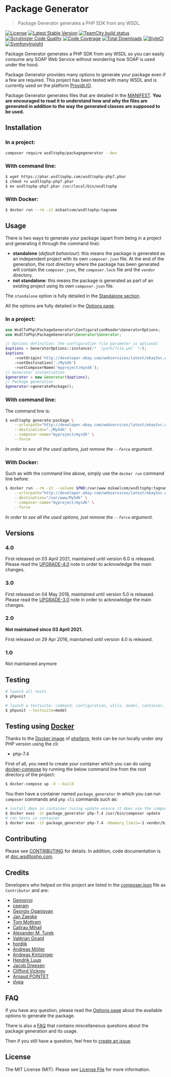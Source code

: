 # Package Generator

> Package Generator generates a PHP SDK from any WSDL.

[![License](https://poser.pugx.org/wsdltophp/packagegenerator/license)](https://packagist.org/packages/wsdltophp/packagegenerator)
[![Latest Stable Version](https://poser.pugx.org/wsdltophp/packagegenerator/version.png)](https://packagist.org/packages/wsdltophp/packagegenerator)
[![TeamCity build status](https://teamcity.mikael-delsol.fr/app/rest/builds/buildType:id:PackageGenerator_Build/statusIcon.svg)](https://github.com/WsdlToPhp/PackageGenerator)
[![Scrutinizer Code Quality](https://scrutinizer-ci.com/g/WsdlToPhp/PackageGenerator/badges/quality-score.png)](https://scrutinizer-ci.com/g/WsdlToPhp/PackageGenerator/)
[![Code Coverage](https://scrutinizer-ci.com/g/WsdlToPhp/PackageGenerator/badges/coverage.png)](https://scrutinizer-ci.com/g/WsdlToPhp/PackageGenerator/)
[![Total Downloads](https://poser.pugx.org/wsdltophp/packagegenerator/downloads)](https://packagist.org/packages/wsdltophp/packagegenerator)
[![StyleCI](https://styleci.io/repos/35660532/shield)](https://styleci.io/repos/35660532)
[![SymfonyInsight](https://insight.symfony.com/projects/73ec7ea6-a771-487a-8ebe-71f6b2e8fd4a/mini.svg)](https://insight.symfony.com/projects/73ec7ea6-a771-487a-8ebe-71f6b2e8fd4a)

Package Generator generates a PHP SDK from any WSDL so you can easily consume any SOAP Web Service without wondering how SOAP is used under the hood.

Package Generator provides many options to generate your package even if a few are required. This project has been tested with many WSDL and is currently used on the platform [Providr.IO](https://providr.io).

Package Generator generates files that are detailed in the [MANIFEST](/MANIFEST.md). **You are encouraged to read it to understand how and why the files are generated in addition to the way the generated classes are supposed to be used.**

## Installation

### In a project:

```bash
composer require wsdltophp/packagegenerator --dev
```

### With command line:

```bash
$ wget https://phar.wsdltophp.com/wsdltophp-php7.phar
$ chmod +x wsdltophp-php7.phar
$ mv wsdltophp-php7.phar /usr/local/bin/wsdltophp
```

### With Docker:

```bash
$ docker run --rm -it mikaelcom/wsdltophp:tagname
```

## Usage

There is two ways to generate your package (apart from being in a project and generating it through the command line):

- **standalone** (*default behaviour*): this means the package is generated as an independent project with its own `composer.json` file. At the end of the generation, the root directory where the package has been generated will contain the `composer.json`, the `composer.lock` file and the `vendor` directory.
- **not standalone**: this means the package is generated as part of an existing project using its own `composer.json` file.

The `standalone` option is fully detailed in the [Standalone section](https://github.com/WsdlToPhp/PackageGenerator/wiki/Options#standalone).

All the options are fully detailed in the [Options page](https://github.com/WsdlToPhp/PackageGenerator/wiki/Options).

### In a project:

```php
use WsdlToPhp\PackageGenerator\ConfigurationReader\GeneratorOptions;
use WsdlToPhp\PackageGenerator\Generator\Generator;

// Options definition: the configuration file parameter is optional
$options = GeneratorOptions::instance(/* '/path/file.yml' */);
$options
    ->setOrigin('http://developer.ebay.com/webservices/latest/ebaySvc.wsdl')
    ->setDestination('./MySdk')
    ->setComposerName('myproject/mysdk');
// Generator instantiation
$generator = new Generator($options);
// Package generation
$generator->generatePackage();
```

### With command line:

The command line is:
```bash
$ wsdltophp generate:package \
    --urlorpath="http://developer.ebay.com/webservices/latest/ebaySvc.wsdl" \
    --destination="./MySdk" \
    --composer-name="myproject/mysdk" \
    --force
```

_In order to see all the used options, just remove the `--force` argument._

### With Docker:

Such as with the command line above, simply use the `docker run` command line before:
```bash
$ docker run --rm -it --volume $PWD:/var/www mikaelcom/wsdltophp:tagname generate:package \
    --urlorpath="http://developer.ebay.com/webservices/latest/ebaySvc.wsdl" \
    --destination="/var/www/MySdk" \
    --composer-name="myproject/mysdk" \
    --force
```

_In order to see all the used options, just remove the `--force` argument._

## Versions

### 4.0
First released on 03 April 2021, maintained until version 6.0 is released. Please read the [UPGRADE-4.0](UPGRADE-4.0.md) note in order to acknowledge the main changes.

### 3.0
First released on 04 May 2018, maintained until version 5.0 is released. Please read the [UPGRADE-3.0](UPGRADE-3.0.md) note in order to acknowledge the main changes.

### 2.0
**Not maintained since 03 April 2021.**

First released on 29 Apr 2016, maintained until version 4.0 is released.

### 1.0
Not maintained anymore

## Testing

```bash
# launch all tests
$ phpunit

# launch a testsuite: command, configuration, utils, model, container, parser, file, packagegenerator
$ phpunit --testsuite=model
```

## Testing using [Docker](https://www.docker.com/)
Thanks to the [Docker image](https://hub.docker.com/r/splitbrain/phpfarm) of [phpfarm](https://github.com/fpoirotte/phpfarm), tests can be run locally under *any* PHP version using the cli:
- php-7.4

First of all, you need to create your container which you can do using [docker-compose](https://docs.docker.com/compose/) by running the below command line from the root directory of the project:
```bash
$ docker-compose up -d --build
```

You then have a container named `package_generator` in which you can run `composer` commands and `php cli` commands such as:
```bash
# install deps in container (using update ensure it does use the composer.lock file if there is any)
$ docker exec -it package_generator php-7.4 /usr/bin/composer update
# run tests in container
$ docker exec -it package_generator php-7.4 -dmemory_limit=-1 vendor/bin/phpunit
```

## Contributing

Please see [CONTRIBUTING](.github/CONTRIBUTING.md) for details. In addition, code documentation is at [doc.wsdltophp.com](http://doc.wsdltophp.com).

## Credits

Developers who helped on this project are listed in the [composer.json](composer.json#L8) file as `Contributor` and are:
- [Gemorroj](https://github.com/Gemorroj)
- [ceeram](https://github.com/ceeram)
- [Georgiy Oganisyan](https://github.com/GroxExMachine)
- [Jan Zaeske](https://github.com/jzaeske)
- [Tom Mottram](https://github.com/tomp4l)
- [Catirau Mihail](https://github.com/ustmaestro)
- [Alexander M. Turek](https://github.com/derrabus)
- [Valérian Girard](https://github.com/waldo2188)
- [hordijk](https://github.com/hordijk)
- [Andreas Möller](https://github.com/localheinz)
- [Andreas Kintzinger](https://github.com/Phobetor)
- [Hendrik Luup](https://github.com/hluup)
- [Jacob Dreesen](https://github.com/jdreesen)
- [Clifford Vickrey](https://github.com/cliffordvickrey)
- [Arnaud POINTET](https://github.com/Oipnet)
- [dypa](https://github.com/dypa)

## FAQ

If you have any question, please read the [Options page](https://github.com/WsdlToPhp/PackageGenerator/wiki/Options) about the available options to generate the package.

There is also a [FAQ](https://github.com/WsdlToPhp/PackageGenerator/wiki/FAQ) that contains miscellaneous questions about the package generation and its usage.

Then if you still have a question, feel free to [create an issue](https://github.com/WsdlToPhp/PackageGenerator/issues/new).

## License

The MIT License (MIT). Please see [License File](LICENSE) for more information.
